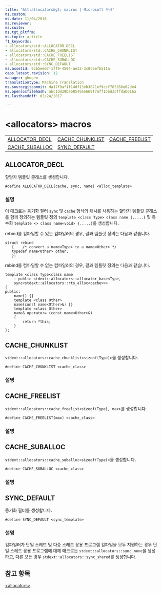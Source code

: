 ```yaml
---
title: "&lt;allocators&gt; macros | Microsoft 문서"
ms.custom: 
ms.date: 11/04/2016
ms.reviewer: 
ms.suite: 
ms.tgt_pltfrm: 
ms.topic: article
f1_keywords:
- allocators/std::ALLOCATOR_DECL
- allocators/std::CACHE_CHUNKLIST
- allocators/std::CACHE_FREELIST
- allocators/std::CACHE_SUBALLOC
- allocators/std::SYNC_DEFAULT
ms.assetid: 9cb5ee07-1ff9-4594-ae32-3c8c6efb511a
caps.latest.revision: 12
manager: ghogen
translationtype: Machine Translation
ms.sourcegitcommit: da17f9af1f14df13eb3871ef9ccf785356e02de4
ms.openlocfilehash: abc1dd29ba68540a6669f7aff1bbd3dffdab616a
ms.lasthandoff: 02/24/2017

---
```

# <a name="ltallocatorsgt-macros"></a>&lt;allocators&gt; macros
||||  
|-|-|-|  
|[ALLOCATOR_DECL](#allocator_decl)|[CACHE_CHUNKLIST](#cache_chunklist)|[CACHE_FREELIST](#cache_freelist)|  
|[CACHE_SUBALLOC](#cache_suballoc)|[SYNC_DEFAULT](#sync_default)|  
  
##  <a name="allocator_decl"></a>  ALLOCATOR_DECL  
 할당자 템플릿 클래스를 생성합니다.  
  
```
#define ALLOCATOR_DECL(cache, sync, name) <alloc_template>
```  
  
### <a name="remarks"></a>설명  
 이 매크로는 동기화 필터 `sync` 및 `cache` 형식의 캐시를 사용하는 할당자 템플릿 클래스를 함께 정의하는 템플릿 정의 `template <class Type> class name {.....}` 및 특수화 `template <> class name<void> {.....}`를 생성합니다.  
  
 rebind를 컴파일할 수 있는 컴파일러의 경우, 결과 템플릿 정의는 다음과 같습니다.  
```  
struct rebind
   {    /* convert a name<Type> to a name<Other> */
   typedef name<Other> other;
   };  
 ```  
 rebind를 컴파일할 수 없는 컴파일러의 경우, 결과 템플릿 정의는 다음과 같습니다.  
  
```
template <class Type<class name
    : public stdext::allocators::allocator_base<Type,
    sync<stdext::allocators::rts_alloc<cache>>>
{
public:
    name() {}
    template <class Other>
    name(const name<Other>&) {}
    template <class Other>
    name& operator= (const name<Other>&)
    {
        return *this;
    }
};
```  
  
##  <a name="cache_chunklist"></a>  CACHE_CHUNKLIST  
 `stdext::allocators::cache_chunklist<sizeof(Type)>`을 생성합니다.  
  
```
#define CACHE_CHUNKLIST <cache_class>
```  
  
### <a name="remarks"></a>설명  
  
##  <a name="cache_freelist"></a>  CACHE_FREELIST  
 `stdext::allocators::cache_freelist<sizeof(Type), max>`를 생성합니다.  
  
```
#define CACHE_FREELIST(max) <cache_class>
```  
  
### <a name="remarks"></a>설명  
  
##  <a name="cache_suballoc"></a>  CACHE_SUBALLOC  
 `stdext::allocators::cache_suballoc<sizeof(Type)>`을 생성합니다.  
  
```
#define CACHE_SUBALLOC <cache_class>
```  
  
### <a name="remarks"></a>설명  
  
##  <a name="sync_default"></a>  SYNC_DEFAULT  
 동기화 필터를 생성합니다.  
  
```
#define SYNC_DEFAULT <sync_template>
```  
  
### <a name="remarks"></a>설명  
 컴파일러가 단일 스레드 및 다중 스레드 응용 프로그램 컴파일을 모두 지원하는 경우 단일 스레드 응용 프로그램에 대해 매크로는 `stdext::allocators::sync_none`을 생성하고, 다른 모든 경우 `stdext::allocators::sync_shared`를 생성합니다.  
  
## <a name="see-also"></a>참고 항목  
 [\<allocators>](../standard-library/allocators-header.md)





